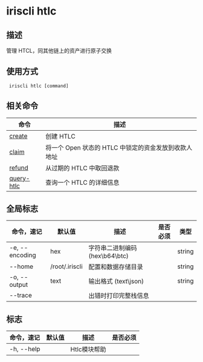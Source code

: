 # iriscli htlc

## 描述

管理 HTCL，同其他链上的资产进行原子交换

## 使用方式

```
 iriscli htlc [command]
```


## 相关命令

| 命令                         | 描述                                           |
| --------------------------- | --------------------------------------------- |
| [create](create.md)         | 创建 HTLC                                      |
| [claim](claim.md)           | 将一个 Open 状态的 HTLC 中锁定的资金发放到收款人地址 |
| [refund](refund.md)         | 从过期的 HTLC 中取回退款                         |
| [query-htlc](query-htlc.md) | 查询一个 HTLC 的详细信息                         |

## 全局标志

| 命令，速记       | 默认值          | 描述                         | 是否必须 | 类型   |
| -------------- | -------------- | --------------------------- | ------ | ------ | 
| -e, --encoding | hex            | 字符串二进制编码 (hex\b64\btc) |        | string |
| --home         | /root/.iriscli | 配置和数据存储目录             |        | string |
| -o, --output   | text           | 输出格式 (text\json)         |        | string |
| --trace        |                | 出错时打印完整栈信息           |        |        |

## 标志

| 命令，速记   | 默认值  | 描述        | 是否必须 |
| ---------- | ------ | ----------- | ------ |
| -h, --help |        | Htlc模块帮助 |        |
